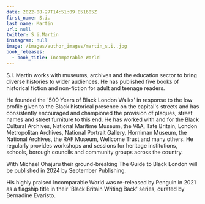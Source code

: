 ```yaml
---
date: 2022-08-27T14:51:09.851605Z
first_name: S.i.
last_name: Martin
url: null
twitter: S.i.Martin
instagram: null
image: /images/author_images/martin_s.i..jpg
book_releases:
  - book_title: Incomparable World
---
```

S.I. Martin works with museums, archives and the education sector to bring diverse histories to wider audiences. He has published five books of historical fiction and non-fiction for adult and teenage readers.

He founded the '500 Years of Black London Walks' in response to the low profile given to the Black historical presence on the capital's streets and has consistently encouraged and championed the provision of plaques, street names and street furniture to this end. He has worked with and for the Black Cultural Archives, National Maritime Museum, the V&A, Tate Britain, London Metropolitan Archives, National Portrait Gallery, Horniman Museum, the National Archives, the RAF Museum, Wellcome Trust and many others. He regularly provides workshops and sessions for heritage institutions, schools, borough councils and community groups across the country.

With Michael Ohajuru their ground-breaking The Guide to Black London will be published in 2024 by September Publishing.

His highly praised Incomparable World was re-released by Penguin in 2021 as a flagship title in their 'Black Britain Writing Back' series, curated by Bernadine Evaristo.